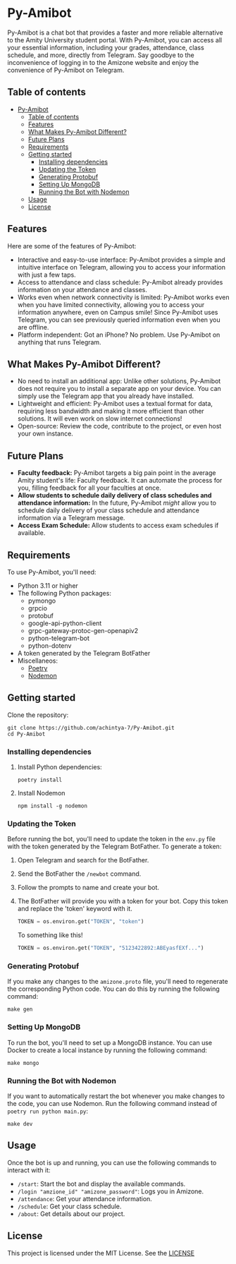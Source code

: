 # Py-Amibot

Py-Amibot is a chat bot that provides a faster and more reliable alternative to the Amity University student portal. With Py-Amibot, you can access all your essential information, including your grades, attendance, class schedule, and more, directly from Telegram. Say goodbye to the inconvenience of logging in to the Amizone website and enjoy the convenience of Py-Amibot on Telegram.

## Table of contents

- [Py-Amibot](#py-amibot)
  - [Table of contents](#table-of-contents)
  - [Features](#features)
  - [What Makes Py-Amibot Different?](#what-makes-py-amibot-different)
  - [Future Plans](#future-plans)
  - [Requirements](#requirements)
  - [Getting started](#getting-started)
    - [Installing dependencies](#installing-dependencies)
    - [Updating the Token](#updating-the-token)
    - [Generating Protobuf](#generating-protobuf)
    - [Setting Up MongoDB](#setting-up-mongodb)
    - [Running the Bot with Nodemon](#running-the-bot-with-nodemon)
  - [Usage](#usage)
  - [License](#license)

## Features

Here are some of the features of Py-Amibot:

- Interactive and easy-to-use interface: Py-Amibot provides a simple and intuitive interface on Telegram, allowing you to access your information with just a few taps.
- Access to attendance and class schedule: Py-Amibot already provides information on your attendance and classes.
- Works even when network connectivity is limited: Py-Amibot works even when you have limited connectivity, allowing you to access your information anywhere, even on Campus smile! Since Py-Amibot uses Telegram, you can see previously queried information even when you are offline.
- Platform independent: Got an iPhone? No problem. Use Py-Amibot on anything that runs Telegram.

## What Makes Py-Amibot Different?

- No need to install an additional app: Unlike other solutions, Py-Amibot does not require you to install a separate app on your device. You can simply use the Telegram app that you already have installed.
- Lightweight and efficient: Py-Amibot uses a textual format for data, requiring less bandwidth and making it more efficient than other solutions. It will even work on slow internet connections!
- Open-source: Review the code, contribute to the project, or even host your own instance.

## Future Plans

- **Faculty feedback:** Py-Amibot targets a big pain point in the average Amity student's life: Faculty feedback. It can automate the process for you, filling feedback for all your faculties at once.
- **Allow students to schedule daily delivery of class schedules and attendance information:** In the future, Py-Amibot _might_ allow you to schedule daily delivery of your class schedule and attendance information via a Telegram message.
- **Access Exam Schedule:** Allow students to access exam schedules if available.

## Requirements

To use Py-Amibot, you'll need:

- Python 3.11 or higher
- The following Python packages:
  - pymongo
  - grpcio
  - protobuf
  - google-api-python-client
  - grpc-gateway-protoc-gen-openapiv2
  - python-telegram-bot
  - python-dotenv
- A token generated by the Telegram BotFather
- Miscellaneos:
  - [Poetry](https://python-poetry.org/docs/)
  - [Nodemon](https://nodemon.io/)

## Getting started

Clone the repository:

```shell
git clone https://github.com/achintya-7/Py-Amibot.git
cd Py-Amibot
```

### Installing dependencies

1. Install Python dependencies:

    ```shell
    poetry install
    ```

2. Install Nodemon

    ```shell
    npm install -g nodemon
    ```

### Updating the Token

Before running the bot, you'll need to update the token in the `env.py` file with the token generated by the Telegram BotFather. To generate a token:

1. Open Telegram and search for the BotFather.
2. Send the BotFather the `/newbot` command.
3. Follow the prompts to name and create your bot.
4. The BotFather will provide you with a token for your bot. Copy this token and replace the 'token' keyword with it.

    ``` python
    TOKEN = os.environ.get("TOKEN", "token")
    ```

    To something like this!

    ``` python
    TOKEN = os.environ.get("TOKEN", "5123422892:ABEyasfEXf...")
    ```

### Generating Protobuf

If you make any changes to the `amizone.proto` file, you'll need to regenerate the corresponding Python code. You can do this by running the following command:

```shell
make gen
```

### Setting Up MongoDB

To run the bot, you'll need to set up a MongoDB instance. You can use Docker to create a local instance by running the following command:

```shell
make mongo
```

### Running the Bot with Nodemon

If you want to automatically restart the bot whenever you make changes to the code, you can use Nodemon. Run the following command instead of `poetry run python main.py`:

```shell
make dev
```

## Usage

Once the bot is up and running, you can use the following commands to interact with it:

- `/start`: Start the bot and display the available commands.
- `/login "amzione_id" "amizone_password"`: Logs you in Amizone.
- `/attendance`: Get your attendance information.
- `/schedule`: Get your class schedule.
- `/about`: Get details about our project.

## License

This project is licensed under the MIT License. See the [LICENSE](LICENSE)
